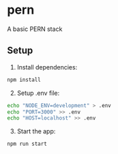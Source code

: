 # pern
A basic PERN stack

## Setup

1. Install dependencies:
```bash
npm install
```

2. Setup .env file:
```bash
echo "NODE_ENV=development" > .env
echo "PORT=3000" >> .env
echo "HOST=localhost" >> .env
```

3. Start the app:
```bash
npm run start
```